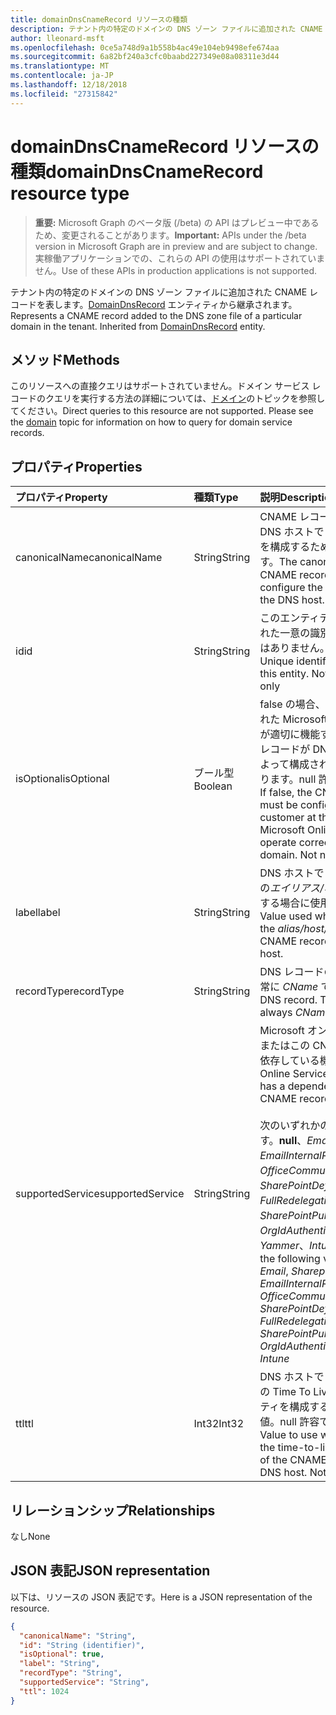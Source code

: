 ```yaml
---
title: domainDnsCnameRecord リソースの種類
description: テナント内の特定のドメインの DNS ゾーン ファイルに追加された CNAME レコードを表します。DomainDnsRecord エンティティから継承されます。
author: lleonard-msft
ms.openlocfilehash: 0ce5a748d9a1b558b4ac49e104eb9498efe674aa
ms.sourcegitcommit: 6a82bf240a3cfc0baabd227349e08a08311e3d44
ms.translationtype: MT
ms.contentlocale: ja-JP
ms.lasthandoff: 12/18/2018
ms.locfileid: "27315842"
---
```

# <a name="domaindnscnamerecord-resource-type"></a><span data-ttu-id="de636-104">domainDnsCnameRecord リソースの種類</span><span class="sxs-lookup"><span data-stu-id="de636-104">domainDnsCnameRecord resource type</span></span>

> <span data-ttu-id="de636-105">**重要:** Microsoft Graph のベータ版 (/beta) の API はプレビュー中であるため、変更されることがあります。</span><span class="sxs-lookup"><span data-stu-id="de636-105">**Important:** APIs under the /beta version in Microsoft Graph are in preview and are subject to change.</span></span> <span data-ttu-id="de636-106">実稼働アプリケーションでの、これらの API の使用はサポートされていません。</span><span class="sxs-lookup"><span data-stu-id="de636-106">Use of these APIs in production applications is not supported.</span></span>

<span data-ttu-id="de636-p103">テナント内の特定のドメインの DNS ゾーン ファイルに追加された CNAME レコードを表します。[DomainDnsRecord](domaindnsrecord.md) エンティティから継承されます。</span><span class="sxs-lookup"><span data-stu-id="de636-p103">Represents a CNAME record added to the DNS zone file of a particular domain in the tenant. Inherited from [DomainDnsRecord](domaindnsrecord.md) entity.</span></span>


## <a name="methods"></a><span data-ttu-id="de636-109">メソッド</span><span class="sxs-lookup"><span data-stu-id="de636-109">Methods</span></span>
<span data-ttu-id="de636-p104">このリソースへの直接クエリはサポートされていません。ドメイン サービス レコードのクエリを実行する方法の詳細については、[ドメイン](domain.md)のトピックを参照してください。</span><span class="sxs-lookup"><span data-stu-id="de636-p104">Direct queries to this resource are not supported. Please see the [domain](domain.md) topic for information on how to query for domain service records.</span></span>

## <a name="properties"></a><span data-ttu-id="de636-112">プロパティ</span><span class="sxs-lookup"><span data-stu-id="de636-112">Properties</span></span>
| <span data-ttu-id="de636-113">プロパティ</span><span class="sxs-lookup"><span data-stu-id="de636-113">Property</span></span>     | <span data-ttu-id="de636-114">種類</span><span class="sxs-lookup"><span data-stu-id="de636-114">Type</span></span>   |<span data-ttu-id="de636-115">説明</span><span class="sxs-lookup"><span data-stu-id="de636-115">Description</span></span>|
|:---------------|:--------|:----------|
|<span data-ttu-id="de636-116">canonicalName</span><span class="sxs-lookup"><span data-stu-id="de636-116">canonicalName</span></span>|<span data-ttu-id="de636-117">String</span><span class="sxs-lookup"><span data-stu-id="de636-117">String</span></span>| <span data-ttu-id="de636-p105">CNAME レコードの正規名。DNS ホストで CNAME レコードを構成するために使用されます。</span><span class="sxs-lookup"><span data-stu-id="de636-p105">The canonical name of the CNAME record. Used to configure the CNAME record at the DNS host.</span></span> |
|<span data-ttu-id="de636-120">id</span><span class="sxs-lookup"><span data-stu-id="de636-120">id</span></span>|<span data-ttu-id="de636-121">String</span><span class="sxs-lookup"><span data-stu-id="de636-121">String</span></span>| <span data-ttu-id="de636-p106">このエンティティに割り当てられた一意の識別子。null 許容ではありません。読み取り専用。</span><span class="sxs-lookup"><span data-stu-id="de636-p106">Unique identifier assigned to this entity. Not nullable, Read-only</span></span>|
|<span data-ttu-id="de636-124">isOptional</span><span class="sxs-lookup"><span data-stu-id="de636-124">isOptional</span></span>|<span data-ttu-id="de636-125">ブール型</span><span class="sxs-lookup"><span data-stu-id="de636-125">Boolean</span></span>| <span data-ttu-id="de636-p107">false の場合、ドメインが指定された Microsoft Online Services が適切に機能するには、CNAME レコードが DNS ホストで顧客によって構成されている必要があります。null 許容ではありません</span><span class="sxs-lookup"><span data-stu-id="de636-p107">If false, the CNAME record must be configured by the customer at the DNS host for Microsoft Online Services to operate correctly with the domain. Not nullable</span></span> |
|<span data-ttu-id="de636-128">label</span><span class="sxs-lookup"><span data-stu-id="de636-128">label</span></span>|<span data-ttu-id="de636-129">String</span><span class="sxs-lookup"><span data-stu-id="de636-129">String</span></span>| <span data-ttu-id="de636-130">DNS ホストで CNAME レコードの*エイリアス/ホスト/名前*を構成する場合に使用される値です。</span><span class="sxs-lookup"><span data-stu-id="de636-130">Value used when configuring the *alias/host/name* of the CNAME record at the DNS host.</span></span> |
|<span data-ttu-id="de636-131">recordType</span><span class="sxs-lookup"><span data-stu-id="de636-131">recordType</span></span>|<span data-ttu-id="de636-132">String</span><span class="sxs-lookup"><span data-stu-id="de636-132">String</span></span>| <span data-ttu-id="de636-p108">DNS レコードの種類。この値は常に *CName* です。キー</span><span class="sxs-lookup"><span data-stu-id="de636-p108">Type of DNS record. The value is always *CName*. Key</span></span>|
|<span data-ttu-id="de636-136">supportedService</span><span class="sxs-lookup"><span data-stu-id="de636-136">supportedService</span></span>|<span data-ttu-id="de636-137">String</span><span class="sxs-lookup"><span data-stu-id="de636-137">String</span></span>| <span data-ttu-id="de636-138">Microsoft オンライン サービスまたはこの CNAME レコードに依存している機能。</span><span class="sxs-lookup"><span data-stu-id="de636-138">Microsoft Online Service or feature that has a dependency on this CNAME record.</span></span></br></br><span data-ttu-id="de636-139">次のいずれかの値を指定できます。**null**、*Email*、*Sharepoint*、*EmailInternalRelayOnly*、*OfficeCommunicationsOnline*、*SharePointDefaultDomain*、*FullRedelegation*、*SharePointPublic*、*OrgIdAuthentication*、*Yammer*、*Intune*</span><span class="sxs-lookup"><span data-stu-id="de636-139">Can be one of the following values: **null**, *Email*, *Sharepoint*, *EmailInternalRelayOnly*, *OfficeCommunicationsOnline*, *SharePointDefaultDomain*, *FullRedelegation*, *SharePointPublic*, *OrgIdAuthentication*, *Yammer*, *Intune*</span></span>|
|<span data-ttu-id="de636-140">ttl</span><span class="sxs-lookup"><span data-stu-id="de636-140">ttl</span></span>|<span data-ttu-id="de636-141">Int32</span><span class="sxs-lookup"><span data-stu-id="de636-141">Int32</span></span>| <span data-ttu-id="de636-p109">DNS ホストで CNAME レコードの Time To Live (TTL) のプロパティを構成するときに使用する値。null 許容ではありません</span><span class="sxs-lookup"><span data-stu-id="de636-p109">Value to use when configuring the time-to-live (ttl) property of the CNAME record at the DNS host. Not nullable</span></span> |

## <a name="relationships"></a><span data-ttu-id="de636-144">リレーションシップ</span><span class="sxs-lookup"><span data-stu-id="de636-144">Relationships</span></span>
<span data-ttu-id="de636-145">なし</span><span class="sxs-lookup"><span data-stu-id="de636-145">None</span></span>


## <a name="json-representation"></a><span data-ttu-id="de636-146">JSON 表記</span><span class="sxs-lookup"><span data-stu-id="de636-146">JSON representation</span></span>
<span data-ttu-id="de636-147">以下は、リソースの JSON 表記です。</span><span class="sxs-lookup"><span data-stu-id="de636-147">Here is a JSON representation of the resource.</span></span>

<!-- {
  "blockType": "resource",
  "optionalProperties": [

  ],
  "@odata.type": "microsoft.graph.domainDnsCnameRecord"
}-->

```json
{
  "canonicalName": "String",
  "id": "String (identifier)",
  "isOptional": true,
  "label": "String",
  "recordType": "String",
  "supportedService": "String",
  "ttl": 1024
}

```

<!-- uuid: 8fcb5dbc-d5aa-4681-8e31-b001d5168d79
2015-10-25 14:57:30 UTC -->
<!-- {
  "type": "#page.annotation",
  "description": "domainDnsCnameRecord resource",
  "keywords": "",
  "section": "documentation",
  "tocPath": ""
}-->